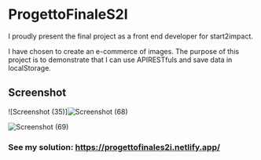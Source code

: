 # ProgettoFinaleS2I

I proudly present the final project as a front end developer for start2impact.

I have chosen to create an e-commerce of images. The purpose of this project is to demonstrate that I can use APIRESTfuls and save data in localStorage.






## Screenshot

![Screenshot (35)]![Screenshot (68)](https://user-images.githubusercontent.com/85753606/160388686-c3583abf-f025-4034-9bb7-31935b3d296b.png)





![Screenshot (69)](https://user-images.githubusercontent.com/85753606/160388721-69ce7730-599f-4a47-abda-79e68aae7151.png)






### See my solution: https://progettofinales2i.netlify.app/
